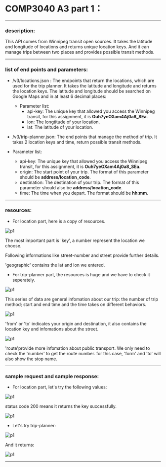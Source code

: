 # COMP3040 A3 part 1：
---
### description:

This API comes from Winnipeg transit open sources. It takes the latitude and longitude of locations and returns unique location keys. And it can manage trips between two places and provides possible transit methods. 

---

### list of end points and parameters:
* /v3/locations.json : The endpoints that return the locations, which are used for the trip planner. It takes the latitude and longitude and returns the location keys. The latitude and longitude should be searched on Google Maps and in at least 6 decimal places:
  
  * Parameter list:
     * api-key: The unique key that allowed you access the Winnipeg transit, for this assignment, it is **Ouh7yeOXam4Aj0a8_SEa**.
     * lon: The longtitude of your location.
     * lat: The latitude of your location. 
 

*  /v3/trip-planner.json: The end points that manage the method of trip. It takes 2 location keys and time, return possible transit methods.

 * Parameter list:
     * api-key: The unique key that allowed you access the Winnipeg transit, for this assignment, it is **Ouh7yeOXam4Aj0a8_SEa**.
     * origin: The start point of your trip. The format of this parameter should be **address/location_code**.
     * destination: The destination of your trip. The format of this parameter should also be **address/location_code**.
     * time: The time when you depart. The format should be **hh:mm**.


---

### resources:

* For location part, here is a copy of resources.

 ![p1](/pic/res_loc.png)

The most important part is 'key', a number represent the location we choose. 

Following informations like street-number and street provide further details.

'geographic' contains the lat and lon we entered.


* For trip-planner part, the resources is huge and we have to check it seperately.
 
![p1](\pic\res_trip01.png)

This series of data are general infomation about our trip: the number of trip method; start and end time and the  time takes on different behaviors.

![p1](\pic\res_trip02.png)
  
'from' or 'to' indicates your origin and destination, it also contains the location key and infomations about the street.

![p1](\pic\res_trip03.png)

'route'provide more infomation about public transport. We only need to check the 'number' to get the route number. 
for this case, 'form' and 'to' will also show the stop name.

---

### sample request and sample response:


* For location part, let's try the following values:

![p1](\pic\sample_loc01.png)

status code 200 means it returns the key successfully.

![p1](\pic\sample_loc02.png)


* Let's try trip-planner:

![p1](\pic\sample_trip01.png)

And it returns:

![p1](\pic\sample_trip02.png)

---
